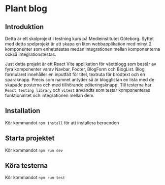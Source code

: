 # Plant blog

## Introduktion

Detta är ett skolprojekt i testning kurs på Medieinstitutet Göteborg. Syftet med detta spelprojekt är att skapa en liten webbapplikation med minst 2 komponenter som enhetstestas medan integrationen mellan komponenterna också integrationstestas.

Just detta projekt är ett React Vite applikation för växtblogg som består av fyra komponenter varav Navbar, Footer, BlogForm och BlogList. Blog formuläret innehåller en inputfält för titel, textruta för brödtext och en sparaknapp. Precis som namnet antyder så är blogglistan en lista med de skapade posterna och med tillhörande editeringsknapp.
Till testerna har `React testing library` och `vitest` användts som testar komponenteras funktionalitet och integrationen mellan dem.

## Installation

Kör kommandot `npm install` för att installera beroenden

## Starta projektet

Kör kommandot `npm run dev`

## Köra testerna

Kör kommandot `npm run test`
